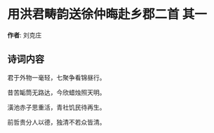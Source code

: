 # 用洪君畴韵送徐仲晦赴乡郡二首  其一

**作者**: 刘克庄

## 诗词内容

君于外物一毫轻，七聚争看锦昼行。

昔苦缿筒无路达，今欣蜡烛照天明。

潢池赤子思重活，青社饥民待再生。

前哲贵分人以德，独清不若众皆清。


